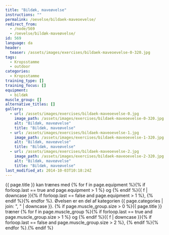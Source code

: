 ```yaml
---
title: "Bildæk, maveøvelse"
instructions: ""
permalink: /oevelse/bildaek-maveoevelse/
redirect_from:
  - /node/569
  - /oevelse/bildæk-maveøvelse/
id: 569
language: da
header:
  teaser: /assets/images/exercises/bildaek-maveoevelse-0-320.jpg
tags:
  - Kropsstamme
  - outdoor
categories:
  - Kropsstamme
training_type: []
training_focus: []
equipment:
  - bildæk
muscle_group: []
alternative_titles: []
gallery:
  - url: /assets/images/exercises/bildaek-maveoevelse-0.jpg
    image_path: /assets/images/exercises/bildaek-maveoevelse-0-320.jpg
    alt: "Bildæk, maveøvelse"
    title: "Bildæk, maveøvelse"
  - url: /assets/images/exercises/bildaek-maveoevelse-1.jpg
    image_path: /assets/images/exercises/bildaek-maveoevelse-1-320.jpg
    alt: "Bildæk, maveøvelse"
    title: "Bildæk, maveøvelse"
  - url: /assets/images/exercises/bildaek-maveoevelse-2.jpg
    image_path: /assets/images/exercises/bildaek-maveoevelse-2-320.jpg
    alt: "Bildæk, maveøvelse"
    title: "Bildæk, maveøvelse"
last_modified_at: 2014-10-03T10:18:24Z
---
```


{{ page.title }} kan trænes med {% for f in page.equipment %}{% if forloop.last == true and page.equipment > 1 %} og {% endif %}{{ f | downcase  }}{% if forloop.last == false and page.equipment > 1 %}, {% endif %}{% endfor %}. Øvelsen er en del af kategorien {{ page.categories | join: ", " | downcase }}. {% if page.muscle_group.size > 0 %}{{ page.title }} træner {% for f in page.muscle_group %}{% if forloop.last == true and page.muscle_group.size > 1 %} og {% endif %}{{ f | downcase }}{% if forloop.last == false and page.muscle_group.size > 2 %}, {% endif %}{% endfor %}.{% endif %}
